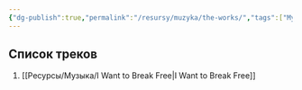 ```yaml
---
{"dg-publish":true,"permalink":"/resursy/muzyka/the-works/","tags":["Музыка"]}
---
```


## Список треков
1. [[Ресурсы/Музыка/I Want to Break Free\|I Want to Break Free]] 